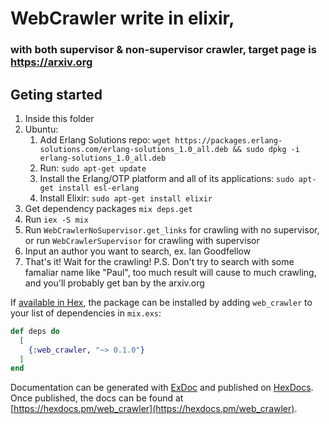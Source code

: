 # WebCrawler write in elixir, 
### with both supervisor & non-supervisor crawler, target page is https://arxiv.org 

## Geting started

1. Inside this folder
2. Ubuntu:
	1. Add Erlang Solutions repo: `wget https://packages.erlang-solutions.com/erlang-solutions_1.0_all.deb && sudo dpkg -i erlang-solutions_1.0_all.deb`
	2. Run: `sudo apt-get update`
	3. Install the Erlang/OTP platform and all of its applications: `sudo apt-get install esl-erlang`
	4. Install Elixir: `sudo apt-get install elixir`
3. Get dependency packages `mix deps.get`
4. Run `iex -S mix`
5. Run `WebCrawlerNoSupervisor.get_links` for crawling with no supervisor, or run `WebCrawlerSupervisor` for crawling with supervisor
6. Input an author you want to search, ex. Ian Goodfellow
7. That's it! Wait for the crawling!
P.S. Don't try to search with some famaliar name like "Paul", too much result will cause to much crawling, and you'll probably get ban by the arxiv.org


If [available in Hex](https://hex.pm/docs/publish), the package can be installed
by adding `web_crawler` to your list of dependencies in `mix.exs`:

```elixir
def deps do
  [
    {:web_crawler, "~> 0.1.0"}
  ]
end
```

Documentation can be generated with [ExDoc](https://github.com/elixir-lang/ex_doc)
and published on [HexDocs](https://hexdocs.pm). Once published, the docs can
be found at [https://hexdocs.pm/web_crawler](https://hexdocs.pm/web_crawler).
